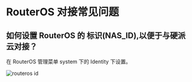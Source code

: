 # RouterOS 对接常见问题

## 如何设置 RouterOS 的 标识(NAS_ID),以便于与硬派云对接？

在 RouterOS 管理菜单 system 下的 Identity 下设置。

![routeros id](http://qnstatic.toughcloud.net/FidLSolX63yg13_ApbmxOIsEc1aT)